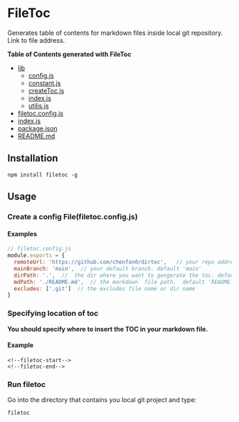 # FileToc
Generates table of contents for markdown files inside local git repository. Link to file address.

**Table of Contents generated with FileToc**
<!--filetoc-start-->
- [lib](https://github.com/chenfan0/dirtoc/tree/main/lib)
  - [config.js](https://github.com/chenfan0/dirtoc/tree/main/lib/config.js)
  - [constant.js](https://github.com/chenfan0/dirtoc/tree/main/lib/constant.js)
  - [createToc.js](https://github.com/chenfan0/dirtoc/tree/main/lib/createToc.js)
  - [index.js](https://github.com/chenfan0/dirtoc/tree/main/lib/index.js)
  - [utilis.js](https://github.com/chenfan0/dirtoc/tree/main/lib/utilis.js)
- [filetoc.config.js](https://github.com/chenfan0/dirtoc/blob/main/filetoc.config.js)
- [index.js](https://github.com/chenfan0/dirtoc/blob/main/index.js)
- [package.json](https://github.com/chenfan0/dirtoc/blob/main/package.json)
- [README.md](https://github.com/chenfan0/dirtoc/blob/main/README.md)
<!--filetoc-end-->

## Installation
```shell
npm install filetoc -g
```
## Usage

### Create a config File(filetoc.config.js)
#### Examples
```js
// filetoc.config.js
module.exports = {
  remoteUrl: 'https://github.com/chenfan0/dirtoc',   // your repo address
  mainBranch: 'main',  // your default branch. default 'main'
  dirPath: '.',  //  the dir where you want to gengerate the toc. default '.'
  mdPath: './README.md',  // the markdown  file path.  default 'README.md'
  excludes: ['.git']  // the excludes file name or dir name
}
```
### Specifying location of toc
**You should specify where to insert the TOC in your markdown file.**
#### Example
```
<!--filetoc-start-->
<!--filetoc-end-->
```
### Run filetoc
Go into the directory that contains you local git project and type:
```
filetoc
```
